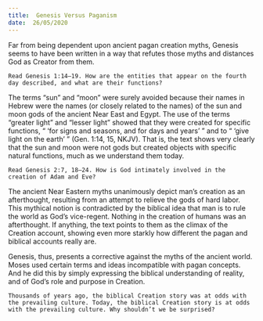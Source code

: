 ```yaml
---
title:  Genesis Versus Paganism
date:  26/05/2020
---
```


Far from being dependent upon ancient pagan creation myths, Genesis seems to have been written in a way that refutes those myths and distances God as Creator from them.

`Read Genesis 1:14–19. How are the entities that appear on the fourth day described, and what are their functions?`

The terms “sun” and “moon” were surely avoided because their names in Hebrew were the names (or closely related to the names) of the sun and moon gods of the ancient Near East and Egypt. The use of the terms “greater light” and “lesser light” showed that they were created for specific functions, “ ‘for signs and seasons, and for days and years’ ” and to “ ‘give light on the earth’ ” (Gen. 1:14, 15, NKJV). That is, the text shows very clearly that the sun and moon were not gods but created objects with specific natural functions, much as we understand them today.

`Read Genesis 2:7, 18–24. How is God intimately involved in the creation of Adam and Eve?`

The ancient Near Eastern myths unanimously depict man’s creation as an afterthought, resulting from an attempt to relieve the gods of hard labor. This mythical notion is contradicted by the biblical idea that man is to rule the world as God’s vice-regent. Nothing in the creation of humans was an afterthought. If anything, the text points to them as the climax of the Creation account, showing even more starkly how different the pagan and biblical accounts really are.

Genesis, thus, presents a corrective against the myths of the ancient world. Moses used certain terms and ideas incompatible with pagan concepts. And he did this by simply expressing the biblical understanding of reality, and of God’s role and purpose in Creation.

`Thousands of years ago, the biblical Creation story was at odds with the prevailing culture. Today, the biblical Creation story is at odds with the prevailing culture. Why shouldn’t we be surprised?`
